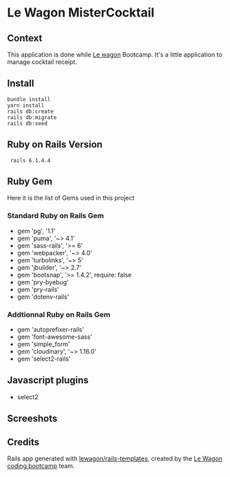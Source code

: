 # Le Wagon MisterCocktail

## Context
This application is done while [Le wagon](https://lewagon.com) Bootcamp. It's a little application to manage cocktail receipt.

## Install
```
bundle install
yarn install
rails db:create
rails db:migrate
rails db:seed
```
## Ruby on Rails Version
` rails 6.1.4.4`

## Ruby Gem
Here it is the list of Gems used in this project
### Standard Ruby on Rails Gem
* gem 'pg', '1.1'
* gem 'puma', '~> 4.1'
* gem 'sass-rails', '>= 6'
* gem 'webpacker', '~> 4.0'
* gem 'turbolinks', '~> 5'
* gem 'jbuilder', '~> 2.7'
* gem 'bootsnap', '>= 1.4.2', require: false
* gem 'pry-byebug'
* gem 'pry-rails'
* gem 'dotenv-rails'

### Addtionnal Ruby on Rails Gem
* gem 'autoprefixer-rails'
* gem 'font-awesome-sass'
* gem 'simple_form'
* gem 'cloudinary', '~> 1.16.0'
* gem 'select2-rails'

## Javascript plugins
* select2

## Screeshots


## Credits
Rails app generated with [lewagon/rails-templates](https://github.com/lewagon/rails-templates), created by the [Le Wagon coding bootcamp](https://www.lewagon.com) team.

